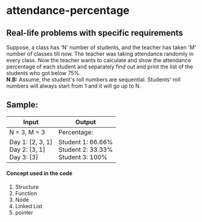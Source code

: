 # attendance-percentage
## Real-life problems with specific requirements

Suppose, a class has 'N' number of students, and the teacher has taken 'M' number of classes till now. The teacher was taking attendance randomly in every class. Now the teacher wants to calculate and show the attendance percentage of each student and separately find out and print the list of the students who got below 75%.
</br>
**N.B:** Assume, the student's roll numbers are sequential. Students' roll numbers will always start from 1 and it will go up to N.
</br>
## Sample:
|       Input       |       Output       |
| ------------------| -------------------|
|N = 3, M = 3 </br>|Percentage:</br>|
|Day 1: [2, 3, 1] </br>Day 2: [3, 1]</br>Day 3: [3] | Student 1: 66.66% </br>Student 2: 33.33%</br> Student 3: 100%|

#### Concept used in the code
1. Structure
2. Function
3. Node
4. Linked List
5. pointer




